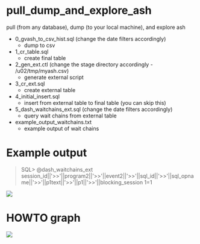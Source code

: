 # pull_dump_and_explore_ash
pull (from any database), dump (to your local machine), and explore ash


- 0_gvash_to_csv_hist.sql (change the date filters accordingly) 
	- dump to csv
- 1_cr_table.sql 
	- create final table
- 2_gen_ext.ctl (change the stage directory accordingly - /u02/tmp/myash.csv)
	- generate external script
- 3_cr_ext.sql 
	- create external table
- 4_initial_insert.sql 
	- insert from external table to final table (you can skip this)
- 5_dash_waitchains_ext.sql (change the date filters accordingly) 
	- query wait chains from external table
- example_output_waitchains.txt 
	- example output of wait chains


# Example output 

> SQL> @dash_waitchains_ext session_id||'>>'||program2||'>>'||event2||'>>'||sql_id||'>>'||sql_opname||'>>'||p1text||'>>'||p1||'>>'||blocking_session 1=1

![](http://i.imgur.com/bY885Uh.png)


# HOWTO graph

![](http://i.imgur.com/WHUCK4z.gif)

